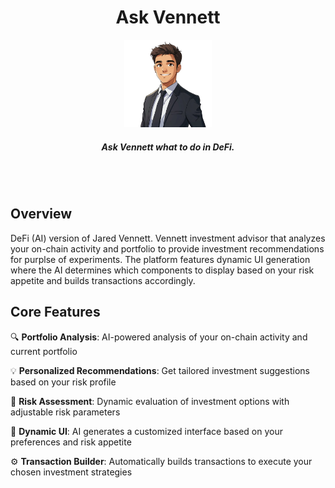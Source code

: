 <div align="center">
  <h1 > Ask Vennett </h1>
  <img height=140 src="./imgs/logo.png"/>
  <h5 align="center"> Ask Vennett what to do in DeFi.</h5>

  <br/>
  <br/>
</div>

## Overview

DeFi (AI) version of Jared Vennett. Vennett investment advisor that analyzes your on-chain activity and portfolio to provide investment recommendations for purplse of experiments. The platform features dynamic UI generation where the AI determines which components to display based on your risk appetite and builds transactions accordingly.

## Core Features

🔍 **Portfolio Analysis**: AI-powered analysis of your on-chain activity and current portfolio

💡 **Personalized Recommendations**: Get tailored investment suggestions based on your risk profile  

🎯 **Risk Assessment**: Dynamic evaluation of investment options with adjustable risk parameters

🤖 **Dynamic UI**: AI generates a customized interface based on your preferences and risk appetite

⚙️ **Transaction Builder**: Automatically builds transactions to execute your chosen investment strategies
